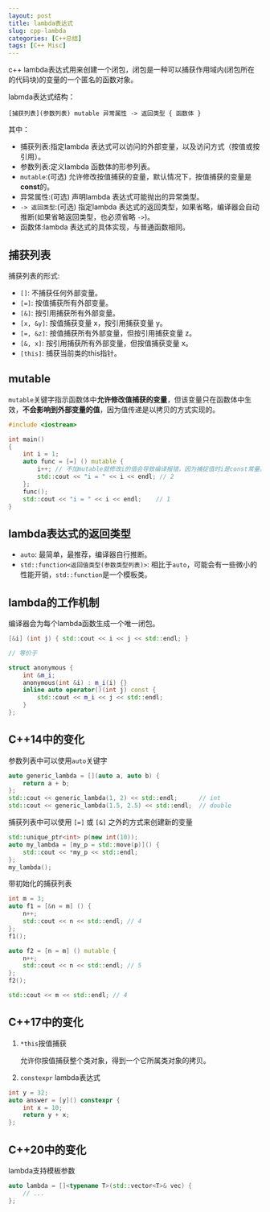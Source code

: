 ```yaml
---
layout: post
title: lambda表达式
slug: cpp-lambda
categories: [C++总结]
tags: [C++ Misc]
---
```


c++ lambda表达式用来创建一个闭包，闭包是一种可以捕获作用域内(闭包所在的代码块)的变量的一个匿名的函数对象。

labmda表达式结构：
```
[捕获列表](参数列表) mutable 异常属性 -> 返回类型 { 函数体 }
```
其中：﻿
+ 捕获列表:指定lambda 表达式可以访问的外部变量，以及访问方式（按值或按引用）。
+ 参数列表:定义lambda 函数体的形参列表。
+ `mutable`:(可选) 允许修改按值捕获的变量，默认情况下，按值捕获的变量是**const**的。
+ 异常属性:(可选) 声明lambda 表达式可能抛出的异常类型。
+ `-> 返回类型`:(可选) 指定lambda 表达式的返回类型，如果省略，编译器会自动推断(如果省略返回类型，也必须省略 `->`)。
+ 函数体:lambda 表达式的具体实现，与普通函数相同。

## 捕获列表

捕获列表的形式:
+ `[]`: 不捕获任何外部变量。
+ `[=]`: 按值捕获所有外部变量。
+ `[&]`: 按引用捕获所有外部变量。
+ `[x, &y]`: 按值捕获变量 x，按引用捕获变量 y。
+ `[=, &z]`: 按值捕获所有外部变量，但按引用捕获变量 z。
+ `[&, x]`: 按引用捕获所有外部变量，但按值捕获变量 x。
+ `[this]`: 捕获当前类的this指针。

## mutable

`mutable`关键字指示函数体中**允许修改值捕获的变量**，但该变量只在函数体中生效，**不会影响到外部变量的值**，因为值传递是以拷贝的方式实现的。
```cpp
#include <iostream>

int main()
{
    int i = 1;
    auto func = [=] () mutable {
        i++; // 不加mutable就修改i的值会导致编译报错，因为捕捉值时i是const常量。
        std::cout << "i = " << i << endl; // 2
    };
    func();
    std::cout << "i = " << i << endl;    // 1
}
```
## lambda表达式的返回类型
+ `auto`: 最简单，最推荐，编译器自行推断。
+ `std::function<返回值类型(参数类型列表)>`: 相比于`auto`，可能会有一些微小的性能开销，`std::function`是一个模板类。

## lambda的工作机制
编译器会为每个lambda函数生成一个唯一闭包。
```cpp
[&i] (int j) { std::cout << i << j << std::endl; }

// 等价于

struct anonymous {
    int &m_i;
    anonymous(int &i) : m_i(i) {}
    inline auto operator()(int j) const {
        std::cout << m_i << j << std::endl;
    }
};
```

## C++14中的变化

参数列表中可以使用`auto`关键字

```cpp
auto generic_lambda = [](auto a, auto b) {
    return a + b;
};
std::cout << generic_lambda(1, 2) << std::endl;      // int
std::cout << generic_lambda(1.5, 2.5) << std::endl;  // double
```

捕获列表中可以使用 `[=]` 或 `[&]` 之外的方式来创建新的变量

```cpp
std::unique_ptr<int> p(new int(10));
auto my_lambda = [my_p = std::move(p)]() {
    std::cout << *my_p << std::endl;
};
my_lambda();
```

带初始化的捕获列表

```cpp
int m = 3;
auto f1 = [&n = m] () {
    n++;
    std::cout << n << std::endl; // 4
};
f1();

auto f2 = [n = m] () mutable {
    n++;
    std::cout << n << std::endl; // 5
};
f2();

std::cout << m << std::endl; // 4
```
## C++17中的变化

1. `*this`按值捕获

    允许你按值捕获整个类对象，得到一个它所属类对象的拷贝。
1. `constexpr` lambda表达式

```cpp
int y = 32;
auto answer = [y]() constexpr {
    int x = 10;
    return y + x;
};
```

## C++20中的变化

lambda支持模板参数

```cpp
auto lambda = []<typename T>(std::vector<T>& vec) {
    // ...
};
```
